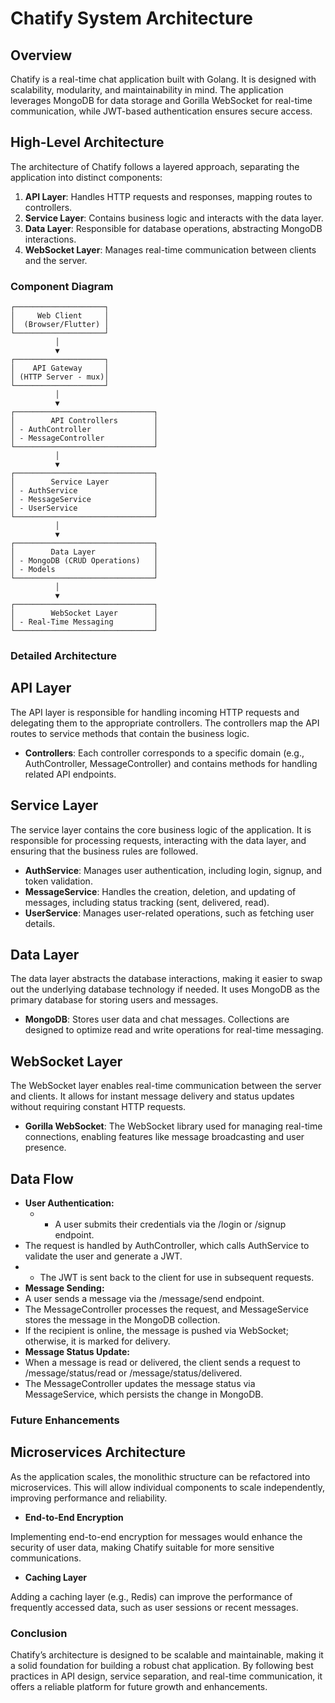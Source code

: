 # Chatify System Architecture

## Overview

Chatify is a real-time chat application built with Golang. It is designed with scalability, modularity, and maintainability in mind. The application leverages MongoDB for data storage and Gorilla WebSocket for real-time communication, while JWT-based authentication ensures secure access.

## High-Level Architecture

The architecture of Chatify follows a layered approach, separating the application into distinct components:

1. **API Layer**: Handles HTTP requests and responses, mapping routes to controllers.
2. **Service Layer**: Contains business logic and interacts with the data layer.
3. **Data Layer**: Responsible for database operations, abstracting MongoDB interactions.
4. **WebSocket Layer**: Manages real-time communication between clients and the server.

### Component Diagram

```plaintext
┌────────────────────┐
│     Web Client     │
│  (Browser/Flutter) │
└────────────────────┘
          │
          ▼
┌────────────────────┐
│    API Gateway     │
│ (HTTP Server - mux)│
└────────────────────┘
          │
          ▼
┌───────────────────────────────┐
│        API Controllers        │
│ - AuthController              │
│ - MessageController           │
└───────────────────────────────┘
          │
          ▼
┌───────────────────────────────┐
│        Service Layer          │
│ - AuthService                 │
│ - MessageService              │
│ - UserService                 │
└───────────────────────────────┘
          │
          ▼
┌───────────────────────────────┐
│        Data Layer             │
│ - MongoDB (CRUD Operations)   │
│ - Models                      │
└───────────────────────────────┘
          │
          ▼
┌───────────────────────────────┐
│        WebSocket Layer        │
│ - Real-Time Messaging         │
└───────────────────────────────┘
```

### Detailed Architecture

## API Layer

The API layer is responsible for handling incoming HTTP requests and delegating them to the appropriate controllers. The controllers map the API routes to service methods that contain the business logic.

- **Controllers**: Each controller corresponds to a specific domain (e.g., AuthController, MessageController) and contains methods for handling related API endpoints.

## Service Layer

The service layer contains the core business logic of the application. It is responsible for processing requests, interacting with the data layer, and ensuring that the business rules are followed.

- **AuthService**: Manages user authentication, including login, signup, and token validation.
- **MessageService**: Handles the creation, deletion, and updating of messages, including status tracking (sent, delivered, read).
- **UserService**: Manages user-related operations, such as fetching user details.

## Data Layer

The data layer abstracts the database interactions, making it easier to swap out the underlying database technology if needed. It uses MongoDB as the primary database for storing users and messages.

- **MongoDB**: Stores user data and chat messages. Collections are designed to optimize read and write operations for real-time messaging.

## WebSocket Layer

The WebSocket layer enables real-time communication between the server and clients. It allows for instant message delivery and status updates without requiring constant HTTP requests.

- **Gorilla WebSocket**: The WebSocket library used for managing real-time connections, enabling features like message broadcasting and user presence.

## Data Flow

- **User Authentication:**
  - - A user submits their credentials via the /login or /signup endpoint.
 - The request is handled by AuthController, which calls AuthService to validate the user and generate a JWT.
  - - The JWT is sent back to the client for use in subsequent requests.
- **Message Sending:**
 - A user sends a message via the /message/send endpoint.
 - The MessageController processes the request, and MessageService stores the message in the MongoDB collection.
 - If the recipient is online, the message is pushed via WebSocket; otherwise, it is marked for delivery.
- **Message Status Update:**
 - When a message is read or delivered, the client sends a request to /message/status/read or /message/status/delivered.
 - The MessageController updates the message status via MessageService, which persists the change in MongoDB.

### Future Enhancements

## Microservices Architecture

As the application scales, the monolithic structure can be refactored into microservices. This will allow individual components to scale independently, improving performance and reliability.

 - **End-to-End Encryption**

Implementing end-to-end encryption for messages would enhance the security of user data, making Chatify suitable for more sensitive communications.

- **Caching Layer**

Adding a caching layer (e.g., Redis) can improve the performance of frequently accessed data, such as user sessions or recent messages.

### Conclusion

Chatify’s architecture is designed to be scalable and maintainable, making it a solid foundation for building a robust chat application. By following best practices in API design, service separation, and real-time communication, it offers a reliable platform for future growth and enhancements.